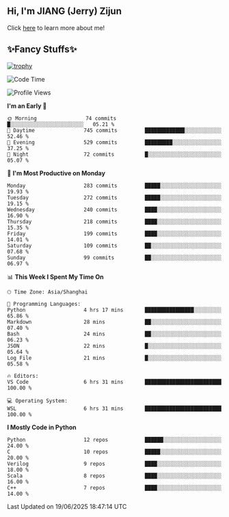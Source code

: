 ## Hi, I'm JIANG (Jerry) Zijun

Click [here](https://jzjerry.github.io/about/) to learn more about me!

## ✨Fancy Stuffs✨
[![trophy](https://github-profile-trophy.vercel.app/?username=jzjerry&theme=onedark)](https://github.com/ryo-ma/github-profile-trophy)
<!--START_SECTION:waka-->
![Code Time](http://img.shields.io/badge/Code%20Time-1%2C354%20hrs%2051%20mins-blue)

![Profile Views](http://img.shields.io/badge/Profile%20Views-0-blue)

**I'm an Early 🐤** 

```text
🌞 Morning                74 commits          █░░░░░░░░░░░░░░░░░░░░░░░░   05.21 % 
🌆 Daytime                745 commits         █████████████░░░░░░░░░░░░   52.46 % 
🌃 Evening                529 commits         █████████░░░░░░░░░░░░░░░░   37.25 % 
🌙 Night                  72 commits          █░░░░░░░░░░░░░░░░░░░░░░░░   05.07 % 
```
📅 **I'm Most Productive on Monday** 

```text
Monday                   283 commits         █████░░░░░░░░░░░░░░░░░░░░   19.93 % 
Tuesday                  272 commits         █████░░░░░░░░░░░░░░░░░░░░   19.15 % 
Wednesday                240 commits         ████░░░░░░░░░░░░░░░░░░░░░   16.90 % 
Thursday                 218 commits         ████░░░░░░░░░░░░░░░░░░░░░   15.35 % 
Friday                   199 commits         ████░░░░░░░░░░░░░░░░░░░░░   14.01 % 
Saturday                 109 commits         ██░░░░░░░░░░░░░░░░░░░░░░░   07.68 % 
Sunday                   99 commits          ██░░░░░░░░░░░░░░░░░░░░░░░   06.97 % 
```


📊 **This Week I Spent My Time On** 

```text
🕑︎ Time Zone: Asia/Shanghai

💬 Programming Languages: 
Python                   4 hrs 17 mins       ████████████████░░░░░░░░░   65.86 % 
Markdown                 28 mins             ██░░░░░░░░░░░░░░░░░░░░░░░   07.40 % 
Bash                     24 mins             ██░░░░░░░░░░░░░░░░░░░░░░░   06.23 % 
JSON                     22 mins             █░░░░░░░░░░░░░░░░░░░░░░░░   05.64 % 
Log File                 21 mins             █░░░░░░░░░░░░░░░░░░░░░░░░   05.58 % 

🔥 Editors: 
VS Code                  6 hrs 31 mins       █████████████████████████   100.00 % 

💻 Operating System: 
WSL                      6 hrs 31 mins       █████████████████████████   100.00 % 
```

**I Mostly Code in Python** 

```text
Python                   12 repos            ██████░░░░░░░░░░░░░░░░░░░   24.00 % 
C                        10 repos            █████░░░░░░░░░░░░░░░░░░░░   20.00 % 
Verilog                  9 repos             ████░░░░░░░░░░░░░░░░░░░░░   18.00 % 
Scala                    8 repos             ████░░░░░░░░░░░░░░░░░░░░░   16.00 % 
C++                      7 repos             ████░░░░░░░░░░░░░░░░░░░░░   14.00 % 
```




 Last Updated on 19/06/2025 18:47:14 UTC
<!--END_SECTION:waka-->
